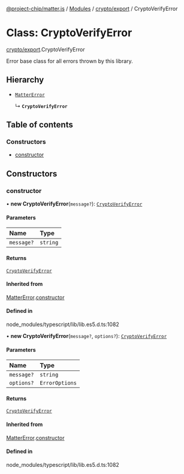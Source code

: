[@project-chip/matter.js](../README.md) / [Modules](../modules.md) / [crypto/export](../modules/crypto_export.md) / CryptoVerifyError

# Class: CryptoVerifyError

[crypto/export](../modules/crypto_export.md).CryptoVerifyError

Error base class for all errors thrown by this library.

## Hierarchy

- [`MatterError`](common_export.MatterError.md)

  ↳ **`CryptoVerifyError`**

## Table of contents

### Constructors

- [constructor](crypto_export.CryptoVerifyError.md#constructor)

## Constructors

### constructor

• **new CryptoVerifyError**(`message?`): [`CryptoVerifyError`](crypto_export.CryptoVerifyError.md)

#### Parameters

| Name | Type |
| :------ | :------ |
| `message?` | `string` |

#### Returns

[`CryptoVerifyError`](crypto_export.CryptoVerifyError.md)

#### Inherited from

[MatterError](common_export.MatterError.md).[constructor](common_export.MatterError.md#constructor)

#### Defined in

node_modules/typescript/lib/lib.es5.d.ts:1082

• **new CryptoVerifyError**(`message?`, `options?`): [`CryptoVerifyError`](crypto_export.CryptoVerifyError.md)

#### Parameters

| Name | Type |
| :------ | :------ |
| `message?` | `string` |
| `options?` | `ErrorOptions` |

#### Returns

[`CryptoVerifyError`](crypto_export.CryptoVerifyError.md)

#### Inherited from

[MatterError](common_export.MatterError.md).[constructor](common_export.MatterError.md#constructor)

#### Defined in

node_modules/typescript/lib/lib.es5.d.ts:1082
